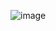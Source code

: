 ![image](https://github.com/kathleenforgiarini/posts_app/assets/82175930/21da5d58-e097-4a69-a5bc-43d267510411)

